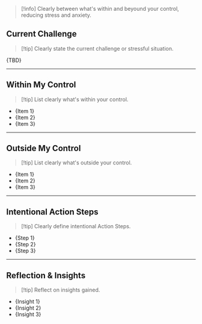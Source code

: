 > [!info] Clearly between what's within and beyound your control, reducing stress and anxiety.

## Current Challenge

> [!tip] Clearly state the current challenge or stressful situation.

{TBD}

---

## Within My Control

> [!tip] List clearly what's within your control.

- {Item 1}
- {Item 2}
- {Item 3}

---

## Outside My Control

> [!tip] List clearly what's outside your control.

- {Item 1}
- {Item 2}
- {Item 3}

---

## Intentional Action Steps

>[!tip] Clearly define intentional Action Steps.

- {Step 1}
- {Step 2}
- {Step 3}

---

## Reflection & Insights

>[!tip] Reflect on insights gained.

- {Insight 1}
- {Insight 2}
- {Insight 3}
